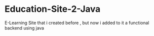 # Education-Site-2-Java
E-Learning Site that i created before , but now i added to it a functional backend using java
